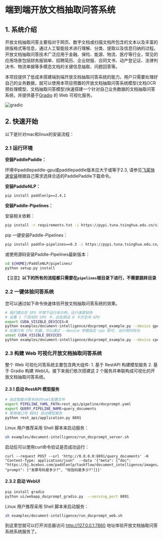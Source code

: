 # 端到端开放文档抽取问答系统

## 1. 系统介绍

开放文档抽取问答主要指对于网页、数字文档或扫描文档所包含的文本以及丰富的排版格式等信息，通过人工智能技术进行理解、分类、提取以及信息归纳的过程。开放文档抽取问答技术广泛应用于金融、保险、能源、物流、医疗等行业，常见的应用场景包括财务报销单、招聘简历、企业财报、合同文书、动产登记证、法律判决书、物流单据等多模态文档的关键信息抽取、问题回答等。

本项目提供了低成本搭建端到端开放文档抽取问答系统的能力。用户只需要处理好自己的业务数据，就可以使用本项目预置的开放文档抽取问答系统模型(文档OCR预处理模型、文档抽取问答模型)快速搭建一个针对自己业务数据的文档抽取问答系统，并提供基于[Gradio](https://gradio.app/) 的 Web 可视化服务。

![gradio](https://user-images.githubusercontent.com/63761690/197500524-17013358-8d19-43c4-9796-abac1e2d675f.gif)

## 2. 快速开始

以下是针对mac和linux的安装流程：


### 2.1 运行环境

**安装PaddlePaddle：**

 环境中paddlepaddle-gpu或paddlepaddle版本应大于或等于2.3, 请参见[飞桨快速安装](https://www.paddlepaddle.org.cn/install/quick?docurl=/documentation/docs/zh/install/pip/linux-pip.html)根据自己需求选择合适的PaddlePaddle下载命令。

**安装PaddleNLP：**

```bash
pip install paddlenlp==2.4.1
```

**安装Paddle-Pipelines：**

安装相关依赖：
```bash
pip install -r requirements.txt -i https://pypi.tuna.tsinghua.edu.cn/simple
```

pip 一键安装Paddle-Pipelines：
```bash
pip install paddle-pipelines==0.3 -i https://pypi.tuna.tsinghua.edu.cn/simple
```

或使用源码安装Paddle-Pipelines最新版本：
```bash
cd ${HOME}/PaddleNLP/pipelines/
python setup.py install
```

【注意】**以下的所有的流程都只需要在`pipelines`根目录下进行，不需要跳转目录**

### 2.2 一键体验问答系统
您可以通过如下命令快速体验开放文档抽取问答系统的效果。


```bash
# 我们建议在 GPU 环境下运行本示例，运行速度较快
# 设置 1 个空闲的 GPU 卡，此处假设 0 卡为空闲 GPU
export CUDA_VISIBLE_DEVICES=0
python examples/document-intelligence/docprompt_example.py --device gpu
# 如果只有 CPU 机器，可以通过 --device 参数指定 cpu 即可, 运行耗时较长
unset CUDA_VISIBLE_DEVICES
python examples/document-intelligence/docprompt_example.py --device cpu
```

### 2.3 构建 Web 可视化开放文档抽取问答系统

整个 Web 可视化问答系统主要包含两大组件:  1. 基于 RestAPI 构建模型服务 2. 基于 Gradio 构建 WebUI。接下来我们依次搭建这 2 个服务并串联构成可视化的开放文档抽取问答系统。

#### 2.3.1 启动 RestAPI 模型服务
```bash
# 指定智能问答系统的Yaml配置文件
export PIPELINE_YAML_PATH=rest_api/pipeline/docprompt.yaml
export QUERY_PIPELINE_NAME=query_documents
# 使用端口号 8891 启动模型服务
python rest_api/application.py 8891
```
Linux 用户推荐采用 Shell 脚本来启动服务：

```bash
sh examples/document-intelligence/run_docprompt_server.sh
```
启动后可以使用curl命令验证是否成功运行：

```
curl --request POST --url 'http://0.0.0.0:8891/query_documents' -H "Content-Type: application/json"  --data '{"meta": {"doc": "https://bj.bcebos.com/paddlenlp/taskflow/document_intelligence/images/invoice.jpg", "prompt": ["发票号码是多少?", "校验码是多少?"]}}'
```

#### 2.3.2 启动 WebUI

```bash
pip install gradio
python ui/webapp_docprompt_gradio.py  --serving_port 8891
```

Linux 用户推荐采用 Shell 脚本来启动服务：

```bash
sh examples/document-intelligence/run_docprompt_web.sh
```

到这里您就可以打开浏览器访问 http://127.0.0.1:7860 地址体验开放文档抽取问答系统系统服务了。
